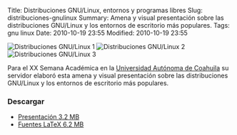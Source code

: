 Title: Distribuciones GNU/Linux, entornos y programas libres
Slug: distribuciones-gnulinux
Summary: Amena y visual presentación sobre las distribuciones GNU/Linux y los entornos de escritorio más populares.
Tags: gnu linux
Date: 2010-10-19 23:55
Modified: 2010-10-19 23:55


![Distribuciones GNU/Linux 1](03-distribuciones-small.jpg)
![Distribuciones GNU/Linux 2](09-scientific-small.jpg)
![Distribuciones GNU/Linux 3](17-equivalentes-small.jpg)

Para el XX Semana Académica en la [Universidad Autónoma de Coahuila](http://www.uadec.mx/) su servidor elaboró esta amena y visual presentación sobre las distribuciones GNU/Linux y los entornos de escritorio más populares.

### Descargar

* [Presentación 3.2 MB](distribuciones-gnulinux.pdf)
* [Fuentes LaTeX 6.2 MB](distribuciones-gnulinux.tar.gz)
